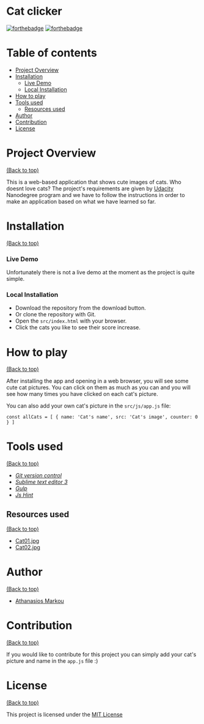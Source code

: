 # Cat clicker

[![forthebadge](https://forthebadge.com/images/badges/made-with-javascript.svg)](https://forthebadge.com)
[![forthebadge](https://forthebadge.com/images/badges/built-with-love.svg)](https://forthebadge.com)

# Table of contents

- [Project Overview](#project-overview)
- [Installation](#installation)
	- [Live Demo](#live-demo)
	- [Local Installation](#local-installation)
- [How to play](#how-to-play)
- [Tools used](#tools-used)
	- [Resources used](#resources-used)
- [Author](#author)
- [Contribution](#contribution)
- [License](#license)

# Project Overview

[(Back to top)](#table-of-contents)

This is a web-based application that shows cute images of cats. Who doesnt love cats? The project's requirements are given by [Udacity](https://udacity.com) Nanodegree program and we have to follow the instructions in order to make an application based on what we have learned so far.

# Installation

[(Back to top)](#table-of-contents)

### Live Demo

Unfortunately there is not a live demo at the moment as the project is quite simple.

### Local Installation

- Download the repository from the download button.
- Or clone the repository with Git.
- Open the `src/index.html` with your browser.
- Click the cats you like to see their score increase.

# How to play

[(Back to top)](#table-of-contents)

After installing the app and opening in a web browser, you will see some cute cat pictures. You can click on them as much as you can and you will see how many times you have clicked on each cat's picture.

You can also add your own cat's picture in the `src/js/app.js` file:

`const allCats = [
	{
		name: 'Cat's name',
		src: 'Cat's image',
		counter: 0
	}
]`

# Tools used

[(Back to top)](#table-of-contents)

- [*Git version control*](https://git-scm.com/)
- [*Sublime text editor 3*](https://www.sublimetext.com/)
- [*Gulp*](https://gulpjs.com/)
- [*Js Hint*](http://jshint.com/)

## Resources used

[(Back to top)](#table-of-contents)

- [Cat01.jpg](https://www.flickr.com/photos/poplinre/625069434/in/photostream/)
- [Cat02.jpg](https://www.flickr.com/photos/chewie/2290467335)

# Author

[(Back to top)](#table-of-contents)

- [Athanasios Markou](https://www.linkedin.com/in/a-markou/)

# Contribution

[(Back to top)](#table-of-contents)

If you would like to contribute for this project you can simply add your cat's picture and name in the `app.js` file :)

# License

[(Back to top)](#table-of-contents)

This project is licensed under the [MIT License](/LICENSE)